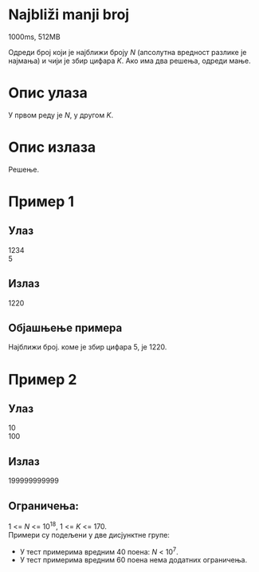 # Najbliži manji broj

1000ms, 512MB

Одреди број који је најближи броју *N* (апсолутна вредност разлике је најмања) и чији је збир цифара *K*. Ако има два решења, одреди мање.
# Опис улаза
У првом реду је *N*, у другом *K*.

# Опис излаза
Решење.

# Пример 1
## Улаз
1234<br>
5


## Излаз
1220

## Објашњење примера
Најближи број. коме је збир цифара 5, је 1220.

# Пример 2
## Улаз
10<br>
100

## Излаз
199999999999

## Ограничења:
1 <= *N* <= 10<sup>18</sup>,  1 <= *K* <= 170. <br>
Примери су подељени у две дисјунктне групе:
* У тест примерима вредним 40 поена: *N* < 10<sup>7</sup>.
* У тест примерима вредним 60 поена нема додатних ограничења.